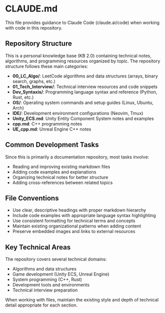 # CLAUDE.md

This file provides guidance to Claude Code (claude.ai/code) when working with code in this repository.

## Repository Structure

This is a personal knowledge base (KB 2.0) containing technical notes, algorithms, and programming resources organized by topic. The repository structure follows these main categories:

- **00_LC_Algo/**: LeetCode algorithms and data structures (arrays, binary search, graphs, etc.)
- **01_Tech_Interview/**: Technical interview resources and code snippets
- **Dev_Syntaxis/**: Programming language syntax and reference (Python, Rust, etc.)
- **OS/**: Operating system commands and setup guides (Linux, Ubuntu, Arch)
- **IDE/**: Development environment configurations (Neovim, Tmux)
- **Unity_ECS.md**: Unity Entity Component System notes and examples
- **cpp.md**: C++ programming notes
- **UE_cpp.md**: Unreal Engine C++ notes

## Common Development Tasks

Since this is primarily a documentation repository, most tasks involve:

- Reading and improving existing markdown files
- Adding code examples and explanations
- Organizing technical notes for better structure
- Adding cross-references between related topics

## File Conventions

- Use clear, descriptive headings with proper markdown hierarchy
- Include code examples with appropriate language syntax highlighting
- Use consistent formatting for technical terms and concepts
- Maintain existing organizational patterns when adding content
- Preserve embedded images and links to external resources

## Key Technical Areas

The repository covers several technical domains:
- Algorithms and data structures
- Game development (Unity ECS, Unreal Engine)
- System programming (C++, Rust)
- Development tools and environments
- Technical interview preparation

When working with files, maintain the existing style and depth of technical detail appropriate for each section.
